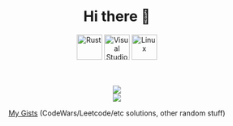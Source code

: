 <div align="center">
  <h1>Hi there 👋</h1>
  
  <!--
  **NoSpawnn/NoSpawnn** is a ✨ _special_ ✨ repository because its `README.md` (this file) appears on your GitHub profile.
  
  Here are some ideas to get you started:
  
  - 🔭 I’m currently working on ...
  - 🌱 I’m currently learning ...
  - 👯 I’m looking to collaborate on ...
  - 🤔 I’m looking for help with ...
  - 💬 Ask me about ...
  - 📫 How to reach me: ...
  - 😄 Pronouns: ...
  - ⚡ Fun fact: ...
  -->
  
<div align="center">
	<img width="50" src="https://raw.githubusercontent.com/marwin1991/profile-technology-icons/refs/heads/main/icons/rust.png" alt="Rust" title="Rust"/>
	<img width="50" src="https://raw.githubusercontent.com/marwin1991/profile-technology-icons/refs/heads/main/icons/visual_studio_code.png" alt="Visual Studio Code" title="Visual Studio Code"/>
	<img width="50" src="https://raw.githubusercontent.com/marwin1991/profile-technology-icons/refs/heads/main/icons/linux.png" alt="Linux" title="Linux"/>
</div>
  <br>  
  <br>
  
  ![](https://github-readme-streak-stats.herokuapp.com/?user=nospawnn&theme=radical&hide_border=false)
  <br>
  ![](https://github-readme-stats.vercel.app/api?username=nospawnn&theme=radical&show_icons=true&hide_border=false&count_private=true)

  [My Gists](https://gist.github.com/NoSpawnn) (CodeWars/Leetcode/etc solutions, other random stuff)
</div>
